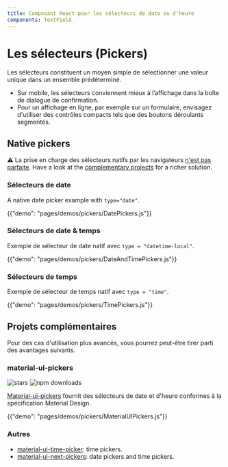 ```yaml
---
title: Composant React pour les sélecteurs de date ou d'heure
components: TextField
---
```

# Les sélecteurs (Pickers)

<p class="description">Les sélecteurs constituent un moyen simple de sélectionner une valeur unique dans un ensemble prédéterminé.</p>

- Sur mobile, les sélecteurs conviennent mieux à l’affichage dans la boîte de dialogue de confirmation.
- Pour un affichage en ligne, par exemple sur un formulaire, envisagez d'utiliser des contrôles compacts tels que des boutons déroulants segmentés.

## Native pickers

⚠️ La prise en charge des sélecteurs natifs par les navigateurs [n'est pas parfaite](https://caniuse.com/#feat=input-datetime). Have a look at the [complementary projects](#complementary-projects) for a richer solution.

### Sélecteurs de date

A native date picker example with `type="date"`.

{{"demo": "pages/demos/pickers/DatePickers.js"}}

### Sélecteurs de date & temps

Exemple de sélecteur de date natif avec `type = "datetime-local"`.

{{"demo": "pages/demos/pickers/DateAndTimePickers.js"}}

### Sélecteurs de temps

Exemple de sélecteur de temps natif avec `type = "time"`.

{{"demo": "pages/demos/pickers/TimePickers.js"}}

## Projets complémentaires

Pour des cas d'utilisation plus avancés, vous pourrez peut-être tirer parti des avantages suivants.

### material-ui-pickers

![stars](https://img.shields.io/github/stars/dmtrKovalenko/material-ui-pickers.svg?style=social&label=Stars) ![npm downloads](https://img.shields.io/npm/dm/material-ui-pickers.svg)

[Material-ui-pickers](https://material-ui-pickers.firebaseapp.com/) fournit des sélecteurs de date et d'heure conformes à la spécification Material Design.

{{"demo": "pages/demos/pickers/MaterialUIPickers.js"}}

### Autres

- [material-ui-time-picker](https://github.com/TeamWertarbyte/material-ui-time-picker): time pickers.
- [material-ui-next-pickers](https://github.com/chingyawhao/material-ui-next-pickers): date pickers and time pickers.